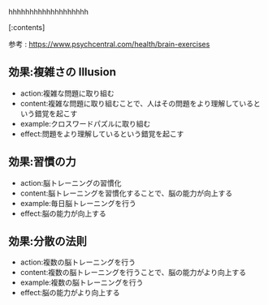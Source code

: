 

hhhhhhhhhhhhhhhhhhh
    
[:contents]

参考 : https://www.psychcentral.com/health/brain-exercises

## 効果:複雑さの Illusion
- action:複雑な問題に取り組む
- content:複雑な問題に取り組むことで、人はその問題をより理解しているという錯覚を起こす
- example:クロスワードパズルに取り組む
- effect:問題をより理解しているという錯覚を起こす

## 効果:習慣の力
- action:脳トレーニングの習慣化
- content:脳トレーニングを習慣化することで、脳の能力が向上する
- example:毎日脳トレーニングを行う
- effect:脳の能力が向上する

## 効果:分散の法則
- action:複数の脳トレーニングを行う
- content:複数の脳トレーニングを行うことで、脳の能力がより向上する
- example:複数の脳トレーニングを行う
- effect:脳の能力がより向上する

    